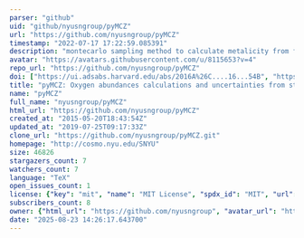 ```yaml
---
parser: "github"
uid: "github/nyusngroup/pyMCZ"
url: "https://github.com/nyusngroup/pyMCZ"
timestamp: "2022-07-17 17:22:59.085391"
description: "montecarlo sampling method to calculate metalicity from flux data"
avatar: "https://avatars.githubusercontent.com/u/8115653?v=4"
repo_url: "https://github.com/nyusngroup/pyMCZ"
doi: ["https://ui.adsabs.harvard.edu/abs/2016A%26C....16...54B", "https://ui.adsabs.harvard.edu/abs/2015ascl.soft05025B/abstract"]
title: "pyMCZ: Oxygen abundances calculations and uncertainties from strong-line flux measurements"
name: "pyMCZ"
full_name: "nyusngroup/pyMCZ"
html_url: "https://github.com/nyusngroup/pyMCZ"
created_at: "2015-05-20T18:43:54Z"
updated_at: "2019-07-25T09:17:33Z"
clone_url: "https://github.com/nyusngroup/pyMCZ.git"
homepage: "http://cosmo.nyu.edu/SNYU"
size: 46826
stargazers_count: 7
watchers_count: 7
language: "TeX"
open_issues_count: 1
license: {"key": "mit", "name": "MIT License", "spdx_id": "MIT", "url": "https://api.github.com/licenses/mit", "node_id": "MDc6TGljZW5zZTEz"}
subscribers_count: 8
owner: {"html_url": "https://github.com/nyusngroup", "avatar_url": "https://avatars.githubusercontent.com/u/8115653?v=4", "login": "nyusngroup", "type": "Organization"}
date: "2025-08-23 14:26:17.643700"
---
```

